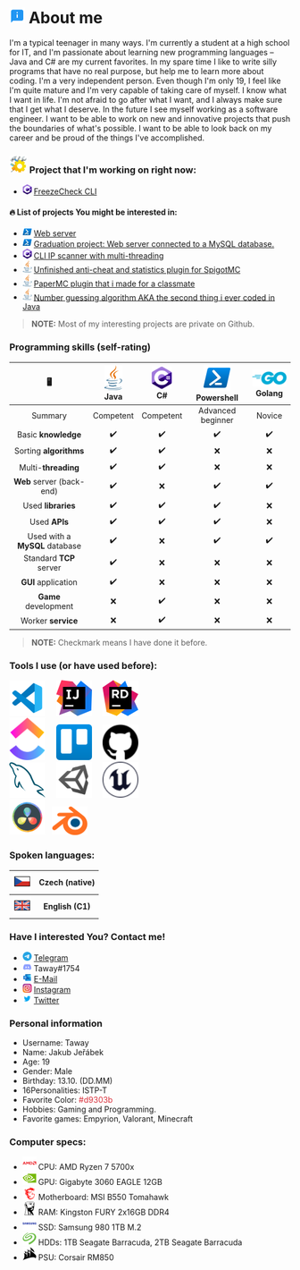 # <img src="image/emoji/about.svg" width="28"> About me
I'm a typical teenager in many ways. I'm currently a student at a high school for IT, and I'm passionate about learning new programming languages – Java and C# are my current favorites. In my spare time I like to write silly programs that have no real purpose, but help me to learn more about coding. 
I'm  a very independent person. Even though I'm only 19, I feel like I'm quite mature and I'm very capable of taking care of myself. I know what I want in life. I'm not afraid to go after what I want, and I always make sure that I get what I deserve. 
In the future I see myself working as a software engineer. I want to be able to work on new and innovative projects that push the boundaries of what's possible. I want to be able to look back on my career and be proud of the things I've accomplished.
### <img src="image/emoji/construction.svg" width="32"> Project that I'm working on right now:
- <img src="image/programming_language/csharp.svg" width="16"> [FreezeCheck CLI](https://github.com/MysteriousTaway/FreezeCheck_CLI)
#### :fire: List of projects You might be interested in:
- <img src="image/programming_language/powershell.svg" width="16"> [Web server](https://github.com/MysteriousTaway/PowershellWebsite)
- <img src="image/programming_language/powershell.svg" width="16"> [Graduation project: Web server connected to a MySQL database.](https://github.com/MysteriousTaway/ShellPost)
- <img src="image/programming_language/csharp.svg" width="16"> [CLI IP scanner with multi-threading](https://github.com/MysteriousTaway/IPScanner)
- <img src="image/programming_language/java.svg" width="16"> [Unfinished anti-cheat and statistics plugin for SpigotMC](https://github.com/MysteriousTaway/MCL_Overseer)
- <img src="image/programming_language/java.svg" width="16"> [PaperMC plugin that i made for a classmate](https://github.com/MysteriousTaway/PotionWalker)
- <img src="image/programming_language/java.svg" width="16"> [Number guessing algorithm AKA the second thing i ever coded in Java](https://github.com/MysteriousTaway/AI-Number-Guesser)
> **NOTE:** Most of my interesting projects are private on Github.

### Programming skills (self-rating)
|              🖥️             	|<img src="image/programming_language/java.svg" width="32"><br>Java|<img src="image/programming_language/csharp.svg" width="36"><br>C#|<img src="image/programming_language/powershell.svg" width="48"><br>Powershell 	| <img src="image/programming_language/golang.svg" width="84"><br>Golang     	|
|:--------------------------:	    |:---------:	|:---------:	|:-----------------:   |:------:	|
| Summary                    	    | Competent 	| Competent 	| Advanced beginner    | Novice 	|
| Basic **knowledge**           	| ✔️         	| ✔️           | ✔️                   | ✔️        |
| Sorting **algorithms**         	| ✔️         	| ✔️           | ❌                   | ❌      	|
| Multi-**threading**            	| ✔️         	| ✔️           | ❌                   | ❌      	|
| **Web** server (back-end)      	| ✔️         	| ❌           | ✔️                   | ✔️      	 |
| Used **libraries**        	    | ✔️         	| ✔️           | ✔️                   | ❌      	 |
| Used **APIs**        	            | ✔️         	| ✔️           | ✔️                   | ❌      	 |
| Used with a **MySQL** database 	| ✔️         	| ❌           | ✔️                   | ✔️      	 |
| Standard **TCP** server        	| ✔️         	| ❌           | ❌                 	| ❌        |
| **GUI** application            	| ✔️         	| ❌           | ❌                 	| ❌        |
| **Game** development           	| ❌            | ✔️           | ❌                 	| ❌        |
| Worker **service**              	| ❌            | ✔️           | ❌                 	| ❌        |
> **NOTE:** Checkmark means I  have done it before.

### Tools I use (or have used before):
<img src="image/tool/vscode.svg" width="64" title="Visual Studio Code"> &nbsp;&nbsp;&nbsp; <img src="image/tool/idea.svg" width="64" title="IntelliJ Idea"> &nbsp;&nbsp;&nbsp; <img src="image/tool/rider.svg" width="64" title="JetBrains Rider"><br>
<img src="image/tool/clickup.svg" width="64" title="ClickUp"> &nbsp;&nbsp;&nbsp; <img src="image/tool/trello.svg" width="64" title="Trello"> &nbsp;&nbsp;&nbsp; <img src="image/tool/github.svg" width="64" title="Github"><br>
<img src="image/tool/mysql.svg" width="64" title="MySQL">&nbsp;&nbsp;&nbsp;&nbsp;&nbsp;<img src="image/tool/unity.svg" width="64" title="Unity Engine">&nbsp;&nbsp;&nbsp;&nbsp;&nbsp;<img src="image/tool/unreal.svg" width="64" title="Unreal Engine"><br>
<img src="image/tool/resolve.svg" width="64" title="DaVinci Resolve">&nbsp;&nbsp;&nbsp;<img src="image/tool/blender.svg" width="64" title="Blender">&nbsp;&nbsp;&nbsp;

### Spoken languages:
<table>
    <tr>
        <th><img src="image/emoji/czech_flag.svg" width="32"></th>
        <th>Czech (native)</th>
    </tr>
    <tr>
        <th><img src="image/emoji/uk_flag.svg" width="32"></th>
        <th>English (C1)</th>
    </tr>
</table>

### Have I interested You? **Contact me!**
- <img src="image/media/telegram.svg" width="16" title="Telegram"> [Telegram](https://t.me/mysterioustaway)
- <img src="image/media/discord.svg" width="16" title="Discord"> Taway#1754
- <img src="image/media/outlook.svg" width="16" title="E-Mail"> [E-Mail](mailto:mysterioustaway@outlook.com)
- <img src="image/media/instagram.svg" width="16" title="Instagram"> [Instagram](https://www.instagram.com/mysterioustaway/)
- <img src="image/media/twitter.svg" width="16" title="Twitter"> [Twitter](https://twitter.com/MysteriousTaway)

### Personal information
- Username: Taway
- Name: Jakub Jeřábek
- Age: 19
- Gender: Male
- Birthday: 13.10. (DD.MM)
- 16Personalities: ISTP-T
- Favorite Color: <font style="color:#d9303b;"> #d9303b </font>
- Hobbies: Gaming and Programming.  
- Favorite games: Empyrion, Valorant, Minecraft  

### Computer specs:
- <img src="image/specs/amd.svg" width="24" title="AMD"> CPU: AMD Ryzen 7 5700x  
- <img src="image/specs/nvidia.svg" width="24" title="Nvidia"> GPU: Gigabyte 3060 EAGLE 12GB
- <img src="image/specs/msi.svg" width="24" title="MSI"> Motherboard: MSI B550 Tomahawk  
- <img src="image/specs/kingston.svg" width="24" title="Kingston"> RAM: Kingston FURY 2x16GB DDR4  
- <img src="image/specs/samsung.svg" width="24" title="Samsung"> SSD: Samsung 980 1TB M.2  
- <img src="image/specs/seagate.svg" width="24" title="Seagate"> HDDs: 1TB Seagate Barracuda, 2TB Seagate Barracuda  
- <img src="image/specs/corsair.svg" width="24" title="Corsair"> PSU: Corsair RM850
